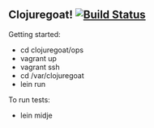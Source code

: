 Clojuregoat! [![Build Status](https://travis-ci.org/ThoughtWorksInc/clojuregoat.svg?branch=master)](https://travis-ci.org/ThoughtWorksInc/clojuregoat)
------------

Getting started:
- cd clojuregoat/ops
- vagrant up
- vagrant ssh
- cd /var/clojuregoat
- lein run

To run tests:
- lein midje
